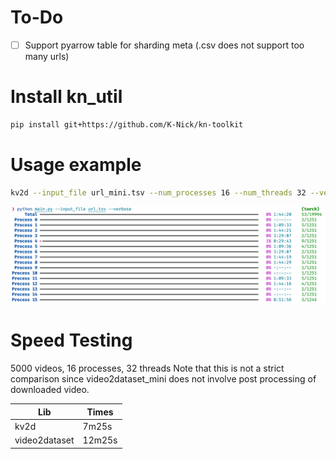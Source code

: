 # To-Do

- [ ] Support pyarrow table for sharding meta (.csv does not support too many urls)

# Install kn_util

```bash
pip install git+https://github.com/K-Nick/kn-toolkit
```

# Usage example

```bash
kv2d --input_file url_mini.tsv --num_processes 16 --num_threads 32 --verbose
```

![alt text](assets/image.png)

# Speed Testing

5000 videos, 16 processes, 32 threads
Note that this is not a strict comparison since video2dataset_mini does not involve post processing of downloaded video.

| Lib           | Times  |
| ------------- | ------ |
| kv2d          | 7m25s  |
| video2dataset | 12m25s |
